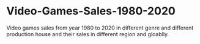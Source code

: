 # Video-Games-Sales-1980-2020
Video games sales from year 1980 to 2020 in different genre and different production house and their sales in different region and gloablly.
